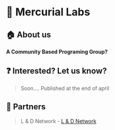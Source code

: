 # :test_tube: Mercurial Labs

## :house: About us

**A Community Based Programing Group?**

## :question: Interested? Let us know? 
> Soon.... Published at the end of april

## :handshake: Partners
> L & D Network - [L & D Network](https://discord.gg/WZpr2EsenC)
